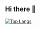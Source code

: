 ## Hi there 👋


[![Top Langs](https://github-readme-stats.vercel.app/api/top-langs/?username=HappyJs-spring)](https://github.com/anuraghazra/github-readme-stats)
<!--
**HappyJs-spring/HappyJs-spring** is a ✨ _special_ ✨ repository because its `README.md` (this file) appears on your GitHub profile.

Here are some ideas to get you started:

- 🔭 I’m currently working on ...
- 🌱 I’m currently learning ...
- 👯 I’m looking to collaborate on ...
- 🤔 I’m looking for help with ...
- 💬 Ask me about ...
- 📫 How to reach me: ...
- 😄 Pronouns: ...
- ⚡ Fun fact: ...
-->
